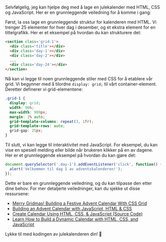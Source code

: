 Selvfølgelig, jeg kan hjelpe deg med å lage en julekalender med HTML, CSS og JavaScript. Her er en grunnleggende veiledning for å komme i gang:

Først, la oss lage en grunnleggende struktur for kalenderen med HTML. Vi trenger 25 elementer for hver dag i desember, og et ekstra element for en tittelgrafikk. Her er et eksempel på hvordan du kan strukturere det:

```html
<section class='grid-1'>
  <div class='title'></div>
  <div class='day-1'></div>
  <div class='day-2'></div>
  ...
  <div class='day-24'></div>
</section>
```

Nå kan vi legge til noen grunnleggende stiler med CSS for å etablere vår grid. Vi begynner med å tilordne `display: grid;` til vårt container-element. Deretter definerer vi grid-elementene:

```css
.grid-1 {
  display: grid;
  width: 96%;
  max-width: 900px;
  margin: 2% auto;
  grid-template-columns: repeat(3, 1fr);
  grid-template-rows: auto;
  grid-gap: 25px;
}
```

Til slutt, vi kan legge til interaktivitet med JavaScript. For eksempel, du kan vise en spesiell melding eller bilde når brukeren klikker på en av dagene. Her er et grunnleggende eksempel på hvordan du kan gjøre det:

```javascript
document.querySelector('.day-1').addEventListener('click', function() {
  alert('Velkommen til dag 1 av adventskalenderen!');
});
```

Dette er bare en grunnleggende veiledning, og du kan tilpasse den etter dine behov. For mer detaljerte veiledninger, kan du sjekke ut disse ressursene:
- [Merry Gridmas! Building a Festive Advent Calendar With CSS Grid](https://webdesign.tutsplus.com/how-to-build-a-festive-advent-calendar-with-css-grid--cms-30070t)
- [Building an Advent Calendar with JavaScript, HTML & CSS](https://www.youtube.com/watch?v=KXPD11CQLGE)
- [Create Calendar Using HTML, CSS, & JavaScript (Source Code)](https://www.codewithrandom.com/2023/03/25/make-calendar-using-html-css-javascript-codewithrandom/)
- [Learn How to Build a Dynamic Calendar with HTML, CSS, and JavaScript](https://www.codewithfaraz.com/content/97/learn-how-to-build-a-dynamic-calendar-with-html-css-and-javascript)

Lykke til med kodingen av julekalenderen din! 🎄
